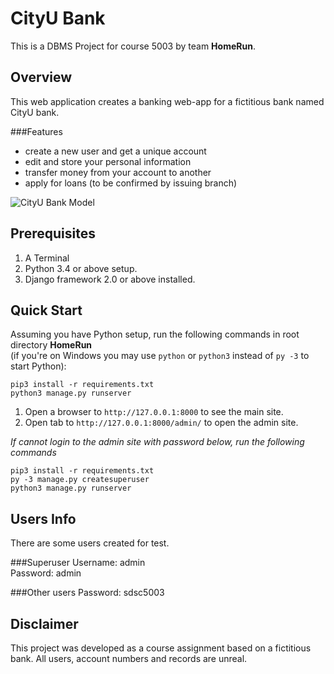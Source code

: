 # CityU Bank
This is a DBMS Project for course 5003 by team **HomeRun**.

## Overview

This web application creates a banking web-app for a fictitious bank named CityU bank.

###Features

* create a new user and get a unique account
* edit and store your personal information
* transfer money from your account to another
* apply for loans (to be confirmed by issuing branch)

![CityU Bank Model](https://raw.githubusercontent.com/hiiragimei/HomeRun/main/static/images/Banking%20DBMS.jpg)

## Prerequisites

1. A Terminal
2. Python 3.4 or above setup.
3. Django framework 2.0 or above installed.

## Quick Start

Assuming you have Python setup, run the following commands in root directory **HomeRun** \
(if you're on Windows you may use `python` or `python3` instead of `py -3` to start Python):

   ```
   pip3 install -r requirements.txt
   python3 manage.py runserver
   ```

1. Open a browser to `http://127.0.0.1:8000` to see the main site.
2. Open tab to `http://127.0.0.1:8000/admin/` to open the admin site.

*If cannot login to the admin site with password below, run the following commands*

   ```
   pip3 install -r requirements.txt
   py -3 manage.py createsuperuser
   python3 manage.py runserver
   ```

## Users Info

There are some users created for test.

###Superuser
Username: admin \
Password: admin

###Other users
Password: sdsc5003

## Disclaimer
This project was developed as a course assignment based on a fictitious bank. 
All users, account numbers and records are unreal.